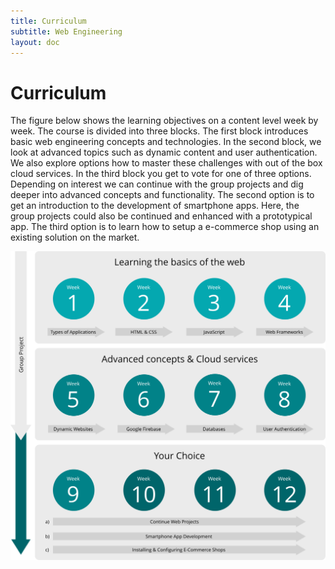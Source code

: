 ```yaml
---
title: Curriculum
subtitle: Web Engineering
layout: doc
---
```

# Curriculum

The figure below shows the learning objectives on a content level week by week. The course is divided into three blocks. The first block introduces basic web engineering concepts and technologies. In the second block, we look at advanced topics such as dynamic content and user authentication. We also explore options how to master these challenges with out of the box cloud services. In the third block you get to vote for one of three options. Depending on interest we can continue with the group projects and dig deeper into advanced concepts and functionality. The second option is to get an introduction to the development of smartphone apps. Here, the group projects could also be continued and enhanced with a prototypical app. The third option is to learn how to setup a e-commerce shop using an existing solution on the market. 

![svg](/svg/ablauf_webengineering.svg)
